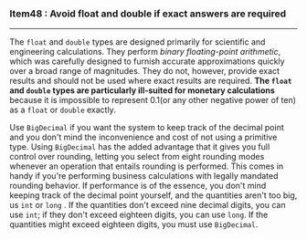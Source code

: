 ### Item48 : Avoid float and double if exact answers are required

----------

The `float` and `double` types are designed primarily for scientific and engineering calculations. They perform *binary floating-point arithmetic*, which was carefully designed to furnish accurate approximations quickly over a broad range of magnitudes. They do not, however, provide exact results and should not be used where exact results are required. **The `float` and `double` types are particularly ill-suited for monetary calculations** because it is impossible to represent 0.1(or any other negative power of ten) as a `float` or `double` exactly.

Use `BigDecimal` if you want the system to keep track of the decimal point and you don't mind the inconvenience and cost of not using a primitive type. Using `BigDecimal` has the added advantage that it gives you full control over rounding, letting you select from eight rounding modes whenever an operation that entails rounding is performed. This comes in handy if you're performing business calculations with legally mandated rounding behavior. If performance is of the essence, you don't mind keeping track of the decimal point yourself, and the quantities aren't too big, us `int` or `long` . If the quantities don't exceed nine decimal digits, you can use `int`; if they don't exceed eighteen digits, you can use `long`. If the quantities might exceed eighteen digits, you must use `BigDecimal`.